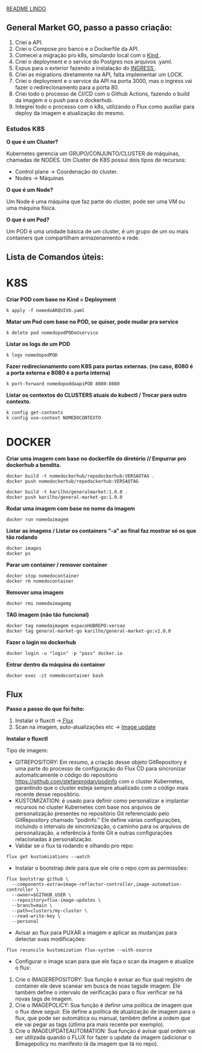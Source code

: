 
<a href= "https://raullesteves.medium.com/github-como-fazer-um-readme-md-bonitão-c85c8f154f8"> README LINDO </a>

## General Market GO, passo a passo criação:

1. Criei a API.
2. Criei o Compose pro banco e o Dockerfile da API.
3. Comecei a migração pro k8s, simulando local com o <a href="https://kind.sigs.k8s.io"> Kind </a>.
4. Criei o deployment e o service do Postgres nos arquivos .yaml.
5. Expus para o exterior fazendo a instalação do  <a href="https://kind.sigs.k8s.io/docs/user/ingress/"> INGRESS </a>.
6. Criei as migrations diretamente na API, falta implementar um LOCK. 
7. Criei o deployment e o service da API na porta 3000, mas o ingress vai fazer o redirecionamento para a porta 80.
8. Criei todo o processo de CI/CD com o Github Actions, fazendo o build da imagem e o push para o dockerhub.
9. Integrei todo o processo com o k8s, utilizando o Flux como auxiliar para deploy da imagem e atualização do mesmo.

### Estudos K8S

**O que é um Cluster?**

 Kubernetes gerencia um GRUPO/CONJUNTO/CLUSTER de máquinas, chamadas de NODES.
Um Cluster de K8S possui dois tipos de recursos:
* Control plane -> Coordenação do cluster.
* Nodes -> Máquinas

**O que é um Node?**

 Um Node é uma máquina que faz parte do cluster, pode ser uma VM ou uma máquina física. 

**O que é um Pod?**

 Um POD é uma unidade básica de um cluster, é um grupo de um ou mais containers que compartilham armazenamento e rede.

## Lista de Comandos úteis:
# K8S
**Criar POD com base no Kind = Deployment**
````
k apply -f nomedoARQUIVO.yaml
````

**Matar um Pod com base no POD, se quiser, pode mudar pra service**
````
k delete pod nomedopodPODoUservico
````

**Listar os logs de um POD**
````
k logs nomedopodPOD
````

**Fazer redirecionamento com K8S para portas externas. (no caso, 8080 é a porta externa e 8080 é a porta interna)**
````
k port-forward nomedopoddaapiPOD 8080:8080
````
**Listar os contextos do CLUSTERS atuais do kubectl / Trocar para outro contexto.**
````
k config get-contexts
k config use-context NOMEDOCONTEXTO
````

# DOCKER

**Criar uma imagem com base no dockerfile do diretório // Empurrar pro dockerhub a bendita.**
````
docker build -t nomedockerhub/repodockerhub:VERSAOTAG .
docker push nomedockerhub/repodockerhub:VERSAOTAG

docker build -t karilho/generalmarket:1.0.0 .
docker push karilho/general-market-go:1.0.0
````

**Rodar uma imagem com base no nome da imagem**
````
docker run nomedaimagem
````

**Listar as imagens / Listar os containers "-a" ao final faz mostrar só os que tão rodando**
````
docker images
docker ps
````

**Parar um container / remover container**
````
docker stop nomedocontainer
docker rm nomedocontainer
````

**Remover uma imagem**
````
docker rmi nomedaimagemg
````

**TAG imagem (não tão funcional)**
````
docker tag nomedaimagem espacoHUBREPO:versao
docker tag general-market-go karilho/general-market-go:v1.0.0
````

**Fazer o login no dockerhub**
````
docker login -u "login" -p "pass" docker.io
````

**Entrar dentro da máquina do container**
````
docker exec -it nomedocontainer bash
````

## Flux

**Passo a passo do que foi feito:**

1. Instalar o fluxctl -><a href="https://fluxcd.io/flux/get-started/ "> Flux </a>
2. Scan na imagem, auto-atualizações etc -> <a href="https://fluxcd.io/flux/guides/image-update/"> Image update </a>

**Instalar o fluxctl**

Tipo de imagem:
* GITREPOSITORY: Em resumo, a criação desse objeto GitRepository é uma parte do processo de configuração do Flux CD para sincronizar automaticamente o código do repositório https://github.com/stefanprodan/podinfo com o cluster Kubernetes, garantindo que o cluster esteja sempre atualizado com o código mais recente desse repositório.
* KUSTOMIZATION:  é usado para definir como personalizar e implantar recursos no cluster Kubernetes com base nos arquivos de personalização presentes no repositório Git referenciado pelo GitRepository chamado "podinfo." Ele define várias configurações, incluindo o intervalo de sincronização, o caminho para os arquivos de personalização, a referência à fonte Git e outras configurações relacionadas à personalização.
* Validar se o flux tá rodando e olhando pro repo: 

````
flux get kustomizations --watch
````
* Instalar o bootstrap dele para que ele crie o repo com as permissões:
````
flux bootstrap github \
  --components-extra=image-reflector-controller,image-automation-controller \
  --owner=$GITHUB_USER \
  --repository=flux-image-updates \
  --branch=main \
  --path=clusters/my-cluster \
  --read-write-key \
  --personal
````

* Avisar ao flux para PUXAR a imagem e aplicar as mudanças para detectar suas modificações:
````
flux reconcile kustomization flux-system --with-source
````

* Configurar o image scan para que ele faça o scan da imagem e atualize o flux:
1. Crie o IMAGEREPOSITORY: Sua função é avisar ao flux qual registro de container ele deve scanear em busca de noas tagsde imagem. Ele também define o intervalo de verificação para o flux verificar se há novas tags de imagem.
2. Crie o IMAGEPOLICY: Sua função é definir uma política de imagem que o flux deve seguir. Ele define a política de atualização de imagem para o flux, que pode ser automática ou manual, também define a ordem que ele vai pegar as tags (útlima pra mais recente por exemplo).
3. Crie o IMAGEUPDATEAUTOMATION: Sua função é avisar qual ordem vai ser utilizada quando o FLUX for fazer o update da imagem (adicionar o $imagepolicy no manifesto lá da imagem que tá no repo).

